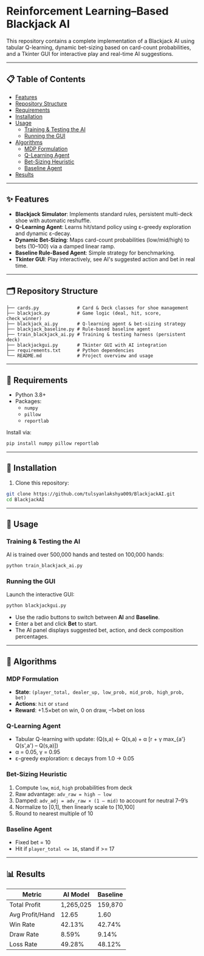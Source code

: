 # Reinforcement Learning–Based Blackjack AI

This repository contains a complete implementation of a Blackjack AI using tabular Q-learning, dynamic bet-sizing based on card-count probabilities, and a Tkinter GUI for interactive play and real-time AI suggestions.

---

## 📋 Table of Contents

- [Features](#features)
- [Repository Structure](#repository-structure)
- [Requirements](#requirements)
- [Installation](#installation)
- [Usage](#usage)
  - [Training & Testing the AI](#training-&-testing-the-ai)
  - [Running the GUI](#running-the-gui)
- [Algorithms](#algorithms)
  - [MDP Formulation](#mdp-formulation)
  - [Q-Learning Agent](#q-learning-agent)
  - [Bet-Sizing Heuristic](#bet-sizing-heuristic)
  - [Baseline Agent](#baseline-agent)
- [Results](#results)

---

## ✨ Features

- **Blackjack Simulator**: Implements standard rules, persistent multi-deck shoe with automatic reshuffle.
- **Q-Learning Agent**: Learns hit/stand policy using ε-greedy exploration and dynamic ε-decay.
- **Dynamic Bet-Sizing**: Maps card-count probabilities (low/mid/high) to bets (10–100) via a damped linear ramp.
- **Baseline Rule-Based Agent**: Simple strategy for benchmarking.
- **Tkinter GUI**: Play interactively, see AI's suggested action and bet in real time.

---

## 🗂 Repository Structure

```
├── cards.py              # Card & Deck classes for shoe management
├── blackjack.py          # Game logic (deal, hit, score, check_winner)
├── blackjack_ai.py       # Q-learning agent & bet-sizing strategy
├── blackjack_baseline.py # Rule-based baseline agent
├── train_blackjack_ai.py # Training & testing harness (persistent deck)
├── blackjackgui.py       # Tkinter GUI with AI integration
├── requirements.txt      # Python dependencies
└── README.md             # Project overview and usage
```

---

## 🔧 Requirements

- Python 3.8+
- Packages:
  - `numpy`
  - `pillow`
  - `reportlab`

Install via:
```bash
pip install numpy pillow reportlab
```

---

## 🚀 Installation

1. Clone this repository:
```bash
git clone https://github.com/tulsyanlakshya009/BlackjackAI.git
cd BlackjackAI
```

---

## 🏃 Usage

### Training & Testing the AI

AI is trained over 500,000 hands and tested on 100,000 hands:
```bash
python train_blackjack_ai.py
```

### Running the GUI

Launch the interactive GUI:
```bash
python blackjackgui.py
```
- Use the radio buttons to switch between **AI** and **Baseline**.
- Enter a bet and click **Bet** to start.
- The AI panel displays suggested bet, action, and deck composition percentages.

---

## 🧠 Algorithms

### MDP Formulation

- **State**: `(player_total, dealer_up, low_prob, mid_prob, high_prob, bet)`
- **Actions**: `hit` or `stand`
- **Reward**: +1.5×bet on win, 0 on draw, –1×bet on loss

### Q-Learning Agent

- Tabular Q-learning with update:
  \(Q(s,a) <- Q(s,a) + α [r + γ max_{a'} Q(s',a') – Q(s,a)]\)
- α = 0.05, γ = 0.95
- ε-greedy exploration: ε decays from 1.0 -> 0.05

### Bet-Sizing Heuristic

1. Compute `low`, `mid`, `high` probabilities from deck
2. Raw advantage: `adv_raw = high – low`
3. Damped: `adv_adj = adv_raw × (1 – mid)` to account for neutral 7–9’s
4. Normalize to [0,1], then linearly scale to [10,100]
5. Round to nearest multiple of 10

### Baseline Agent

- Fixed bet = 10
- Hit if `player_total <= 16`, stand if >= 17

---

## 📊 Results

| Metric           | AI Model     | Baseline    |
|------------------|--------------|-------------|
| Total Profit     | 1,265,025    | 159,870     |
| Avg Profit/Hand  | 12.65        | 1.60        |
| Win Rate         | 42.13%       | 42.74%      |
| Draw Rate        | 8.59%        | 9.14%       |
| Loss Rate        | 49.28%       | 48.12%      |



